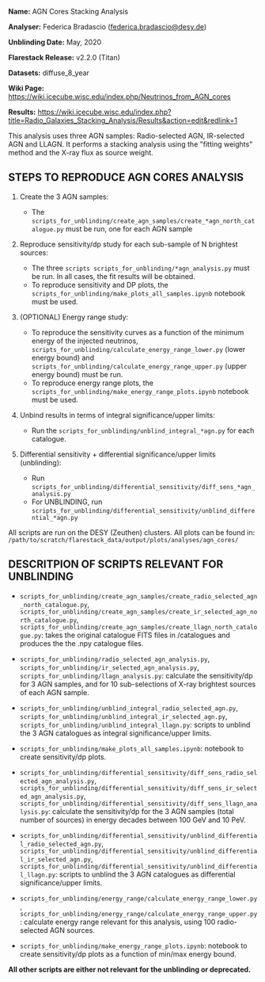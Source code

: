**Name:** AGN Cores Stacking Analysis

**Analyser:** Federica Bradascio (federica.bradascio@desy.de)

**Unblinding Date:** May, 2020

**Flarestack Release:** v2.2.0 (Titan)

**Datasets:** diffuse_8_year

**Wiki Page:** https://wiki.icecube.wisc.edu/index.php/Neutrinos_from_AGN_cores

**Results:** https://wiki.icecube.wisc.edu/index.php?title=Radio_Galaxies_Stacking_Analysis/Results&action=edit&redlink=1

This analysis uses three AGN samples: Radio-selected AGN, IR-selected AGN
and LLAGN. It performs a stacking analysis using the "fitting weights"
method and the X-ray flux as source weight.

## STEPS TO REPRODUCE AGN CORES ANALYSIS

1. Create the 3 AGN samples:
    - The `scripts_for_unblinding/create_agn_samples/create_*agn_north_catalogue.py` must be run, one for each AGN sample

2. Reproduce sensitivity/dp study for each sub-sample of N brightest sources:
    - The three `scripts scripts_for_unblinding/*agn_analysis.py` must be run.
    In all cases, the fit results will be obtained.
    - To reproduce sensitivity and DP plots, the `scripts_for_unblinding/make_plots_all_samples.ipynb`
    notebook must be used.

3. (OPTIONAL) Energy range study:
    - To reproduce the sensitivity curves as a function of the minimum energy of the injected neutrinos,
    `scripts_for_unblinding/calculate_energy_range_lower.py` (lower energy bound) and
    `scripts_for_unblinding/calculate_energy_range_upper.py` (upper energy bound) must be run.
    - To reproduce energy range plots, the `scripts_for_unblinding/make_energy_range_plots.ipynb`
    notebook must be used.

4. Unbind results in terms of integral significance/upper limits:
    - Run the `scripts_for_unblinding/unblind_integral_*agn.py` for each catalogue.

5. Differential sensitivity + differential significance/upper limits (unblinding):
    - Run `scripts_for_unblinding/differential_sensitivity/diff_sens_*agn_analysis.py`
    - For UNBLINDING, run `scripts_for_unblinding/differential_sensitivity/unblind_differential_*agn.py`

All scripts are run on the DESY (Zeuthen) clusters.
All plots can be found in: `/path/to/scratch/flarestack_data/output/plots/analyses/agn_cores/`


## DESCRITPION OF SCRIPTS RELEVANT FOR UNBLINDING

- `scripts_for_unblinding/create_agn_samples/create_radio_selected_agn_north_catalogue.py`,
`scripts_for_unblinding/create_agn_samples/create_ir_selected_agn_north_catalogue.py`,
`scripts_for_unblinding/create_agn_samples/create_llagn_north_catalogue.py`:
    takes the original catalogue FITS files in /catalogues and produces the the .npy catalogue files.

- `scripts_for_unblinding/radio_selected_agn_analysis.py`, `scripts_for_unblinding/ir_selected_agn_analysis.py`,
`scripts_for_unblinding/llagn_analysis.py`:
    calculate the sensitivity/dp for 3 AGN samples, and for 10 sub-selections of X-ray brightest sources
    of each AGN sample.

- `scripts_for_unblinding/unblind_integral_radio_selected_agn.py`,
`scripts_for_unblinding/unblind_integral_ir_selected_agn.py`,
`scripts_for_unblinding/unblind_integral_llagn.py`:
    scripts to unblind the 3 AGN catalogues as integral significance/upper limits.

- `scripts_for_unblinding/make_plots_all_samples.ipynb`: notebook to create sensitivity/dp plots.

- `scripts_for_unblinding/differential_sensitivity/diff_sens_radio_selected_agn_analysis.py`,
`scripts_for_unblinding/differential_sensitivity/diff_sens_ir_selected_agn_analysis.py`,
`scripts_for_unblinding/differential_sensitivity/diff_sens_llagn_analysis.py`:
    calculate the sensitivity/dp for the 3 AGN samples (total number of sources)
    in energy decades between 100 GeV and 10 PeV.

- `scripts_for_unblinding/differential_sensitivity/unblind_differential_radio_selected_agn.py`,
`scripts_for_unblinding/differential_sensitivity/unblind_differential_ir_selected_agn.py`,
`scripts_for_unblinding/differential_sensitivity/unblind_differential_llagn.py`:
    scripts to unblind the 3 AGN catalogues as differential significance/upper limits.

- `scripts_for_unblinding/energy_range/calculate_energy_range_lower.py`,
`scripts_for_unblinding/energy_range/calculate_energy_range_upper.py`:
    calculate energy range relevant for this analysis, using 100 radio-selected AGN sources.

- `scripts_for_unblinding/make_energy_range_plots.ipynb`:
    notebook to create sensitivity/dp plots as a function of min/max energy bound.

**All other scripts are either not relevant for the unblinding or deprecated.**
